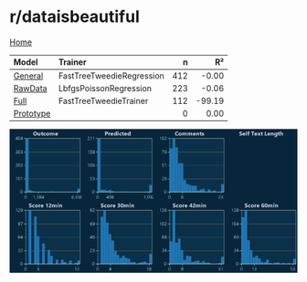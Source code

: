 # r/dataisbeautiful

[Home](../index.md)

|Model|Trainer|n|R²|
|:---|:---|---:|---:|
|[General](models/hunch_dataisbeautiful_General.md)|FastTreeTweedieRegression|412|-0.00|
|[RawData](models/hunch_dataisbeautiful_RawData.md)|LbfgsPoissonRegression|223|-0.06|
|[Full](models/hunch_dataisbeautiful_Full.md)|FastTreeTweedieTrainer|112|-99.19|
|[Prototype](models/hunch_dataisbeautiful_Prototype.md)||0|0.00|

![r/dataisbeautiful Distributions (hunch)](../images/hunch_dataisbeautiful_Distributions.png "r/dataisbeautiful Distributions (hunch)")

